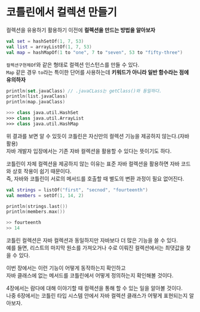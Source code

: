 코틀린에서 컬렉션 만들기 
=========================
컬렉션을 유용하기 활용하기 이전에 **컬렉션을 만드는 방법을 알아보자**      

```kt
val set = hashSetOf(1, 7, 53)
val list = arrayListOf(1, 7, 53)
val map = hashMapOf(1 to "one", 7 to "seven", 53 to "fifty-three")
```
`컬렉션구현체Of`와 같은 형태로 컬렉션 인스턴스를 만들 수 있다.      
`Map` 같은 경우 `to`라는 특이한 단어를 사용하는데 **키워드가 아니라 일반 함수라는 점에 유의하자**       

```kt
println(set.javaClass) // .javaCLass는 getClass()와 동일하다. 
println(list.javaClass)
println(map.javaClass)

>>> class java.util.HashSet 
>>> class java.util.ArrayList
>>> class java.util.HashMap
```
위 결과를 보면 알 수 있듯이 코틀린은 자신만의 컬렉션 기능을 제공하지 않는다.(자바 활용)       
자바 개발자 입장에서는 기존 자바 컬렉션을 활용할 수 있다는 뜻이기도 하다.    

코틀린이 자체 컬렉션을 제공하지 않는 이유는 표준 자바 컬렉션을 활용하면 자바 코드와 상호 작용이 쉽기 때문이다.      
즉, 자바와 코틀린이 서로의 메서드를 호출할 때 별도의 변환 과정이 필요 없어진다.     

```kt
val strings = listOf("first", "secnod", "fourteenth")
val members = setOf(1, 14, 2)

println(strings.last())
println(members.max())

>> fourteenth
>> 14
```
코틀린 컬렉션은 자바 컬렉션과 동일하지만 자바보다 더 많은 기능을 쓸 수 있다.       
예를 들면, 리스트의 마지막 원소를 가져오거나 수로 이뤄진 컬렉션에서는 최댓값을 찾을 수 있다.     
  
이번 장에서는 이런 기능이 어떻게 동작하는지 확인하고     
자바 클래스에 없는 메서드를 코틀린에서 어떻게 정의하는지 확인해볼 것이다.      
   
4장에서는 람다에 대해 이야기할 때 컬렉션을 통해 할 수 있는 일을 알아볼 것이다.        
나중 6장에서는 코틀린 타입 시스템 안에서 자바 컬렉션 클래스가 어떻게 표현되는지 알아보자.     




